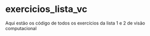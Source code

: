 # exercicios_lista_vc
Aqui estão os código de todos os exercícios da lista 1 e 2 de visão computacional
